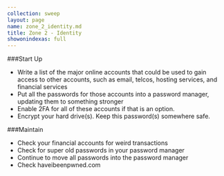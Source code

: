 ```yaml
---
collection: sweep
layout: page
name: zone_2_identity.md
title: Zone 2 - Identity
showonindexas: full
---
```


###Start Up
- Write a list of the major online accounts that could be used to gain access to other accounts, such as email, telcos, hosting services, and financial services
- Put all the passwords for those accounts into a password manager, updating them to something stronger
- Enable 2FA for all of these accounts if that is an option.
- Encrypt your hard drive(s). Keep this password(s) somewhere safe.

###Maintain
- Check your financial accounts for weird transactions
- Check for super old passwords in your password manager
- Continue to move all passwords into the password manager
- Check haveibeenpwned.com
